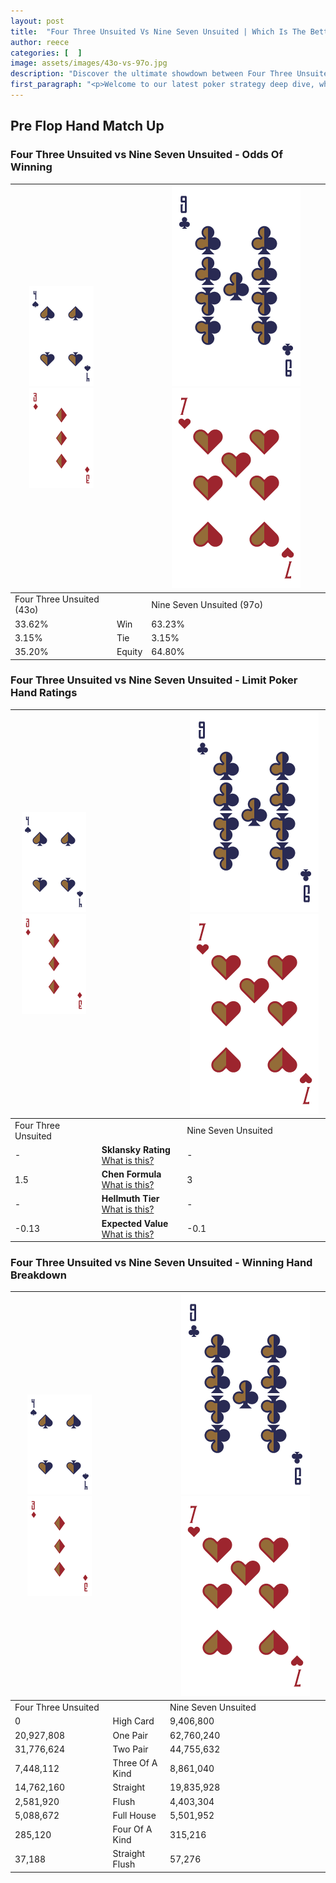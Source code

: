 ```yaml
---
layout: post
title:  "Four Three Unsuited Vs Nine Seven Unsuited | Which Is The Better Hand In Poker? A Complete Guide"
author: reece
categories: [  ]
image: assets/images/43o-vs-97o.jpg
description: "Discover the ultimate showdown between Four Three Unsuited and Nine Seven Unsuited in poker! Uncover the odds, strategies, and scenarios where one hand triumphs over the other. Get ready to up your poker game with this thrilling analysis."
first_paragraph: "<p>Welcome to our latest poker strategy deep dive, where we're pitting two distinct hands against each other in a high-stakes showdown: Four Three Unsuited vs Nine Seven Unsuited.</p><p>In the dynamic world of poker, every decision counts, and knowing which hand holds the upper hand is key to your success at the table.</p><p>In this article, we'll dissect these two hands, explore the scenarios where one dominates the other, and equip you with the knowledge to make strategic choices that can tip the odds in your favor.</p><p>Get ready to unravel the intriguing dynamics of these poker hands and elevate your game to new heights.</p>"
---
```




[comment]: # (sp0)

## Pre Flop Hand Match Up

<div class="table hand-ratings" markdown="1"> 



### Four Three Unsuited vs Nine Seven Unsuited - Odds Of Winning


    
| ![image info](assets/images/hand1/4.png) ![image info](assets/images/hand1/3o.png) |  | ![image info](assets/images/hand2/9.png) ![image info](assets/images/hand2/7o.png) |
| -------- | -------- | -------- |
| Four Three Unsuited (43o) |  | Nine Seven Unsuited (97o) |
| 33.62% | Win | 63.23% |
| 3.15% | Tie | 3.15% |
| 35.20% | Equity | 64.80% |




[comment]: # (sp1)



### Four Three Unsuited vs Nine Seven Unsuited - Limit Poker Hand Ratings


    
| ![image info](assets/images/hand1/4.png) ![image info](assets/images/hand1/3o.png) |  | ![image info](assets/images/hand2/9.png) ![image info](assets/images/hand2/7o.png) |
| -------- | -------- | -------- |
| Four Three Unsuited |  | Nine Seven Unsuited |
| - | **Sklansky Rating** [What is this?](/sklansky-rating-explained) | - |
| 1.5 | **Chen Formula** [What is this?](/chen-formula-explained) | 3 |
| - | **Hellmuth Tier** [What is this?](/Hellmuth-tier-explained) | - |
| -0.13 | **Expected Value** [What is this?](/expected-value-explained) | -0.1 |




[comment]: # (sp2)



### Four Three Unsuited vs Nine Seven Unsuited - Winning Hand Breakdown


    
| ![image info](assets/images/hand1/4.png) ![image info](assets/images/hand1/3o.png) |  | ![image info](assets/images/hand2/9.png) ![image info](assets/images/hand2/7o.png) |
| -------- | -------- | -------- |
| Four Three Unsuited |  | Nine Seven Unsuited |
| 0 | High Card | 9,406,800 |
| 20,927,808 | One Pair | 62,760,240 |
| 31,776,624 | Two Pair | 44,755,632 |
| 7,448,112 | Three Of A Kind | 8,861,040 |
| 14,762,160 | Straight | 19,835,928 |
| 2,581,920 | Flush | 4,403,304 |
| 5,088,672 | Full House | 5,501,952 |
| 285,120 | Four Of A Kind | 315,216 |
| 37,188 | Straight Flush | 57,276 |




[comment]: # (sp3)



</div>

[comment]: # (sp4)



[comment]: # (sp5)

